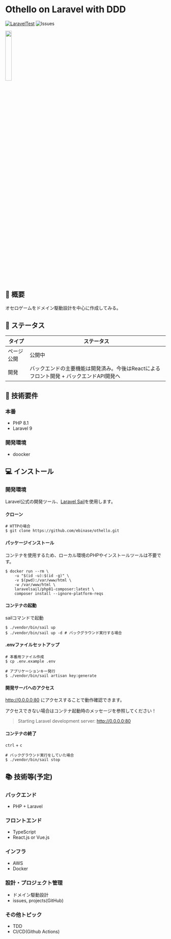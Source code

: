 # Othello on Laravel with DDD

[![LaravelTest](https://github.com/ebinase/othello/actions/workflows/laravel.yml/badge.svg)](https://github.com/ebinase/othello/actions/workflows/laravel.yml)
![Issues](https://img.shields.io/github/issues/ebinase/othello)


<img src="https://3.bp.blogspot.com/-hRiScUsWZHk/VA7mVasETMI/AAAAAAAAmOg/OHTyO2Zjxck/s800/othello_game.png" width="20%">

## :bookmark: 概要
オセロゲームをドメイン駆動設計を中心に作成してみる。

## :rocket: ステータス

| タイプ     | ステータス     |
| ---      | ---       |
| ページ公開 | 公開中 |
| 開発 | バックエンドの主要機能は開発済み。今後はReactによるフロント開発 + バックエンドAPI開発へ |


## :wrench: 技術要件
### 本番
* PHP 8.1
* Laravel 9

### 開発環境
* doocker

## :computer: インストール
### 開発環境
Laravel公式の開発ツール、[Laravel Sail](https://readouble.com/laravel/8.x/ja/sail.html)を使用します。

#### クローン

```shell
# HTTPの場合
$ git clone https://github.com/ebinase/othello.git
```

#### パッケージインストール
コンテナを使用するため、ローカル環境のPHPやインストールツールは不要です。

```shell
$ docker run --rm \
    -u "$(id -u):$(id -g)" \
    -v $(pwd):/var/www/html \
    -w /var/www/html \
    laravelsail/php81-composer:latest \
    composer install --ignore-platform-reqs
```

#### コンテナの起動
sailコマンドで起動

```shell
$ ./vendor/bin/sail up
$ ./vendor/bin/sail up -d # バックグラウンド実行する場合
```

#### .envファイルセットアップ

```shell
# 本番用ファイル作成
$ cp .env.example .env

# アプリケーションキー発行
$ ./vendor/bin/sail artisan key:generate
```

#### 開発サーバへのアクセス
http://0.0.0.0:80 にアクセスすることで動作確認できます。

アクセスできない場合はコンテナ起動時のメッセージを参照してください！

> Starting Laravel development server: http://0.0.0.0:80

#### コンテナの終了

`ctrl` + `c`

```
# バックグラウンド実行をしていた場合
$ ./vendor/bin/sail stop
```


## :books: 技術等(予定)
### バックエンド
* PHP + Laravel

### フロントエンド
* TypeScript
* React.js or Vue.js

### インフラ
* AWS
* Docker

### 設計・プロジェクト管理
* ドメイン駆動設計
* issues, projects(GitHub)

### その他トピック
* TDD
* CI/CD(Github Actions)
